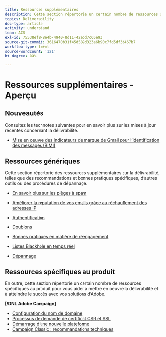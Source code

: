 ```yaml
---
title: Ressources supplémentaires
description: Cette section répertorie un certain nombre de ressources supplémentaires sur la délivrabilité.
topics: Deliverability
doc-type: article
activity: understand
team: ACS
exl-id: 75538ef8-8e4b-4940-8d11-42ebd7c65e93
source-git-commit: 3616470b31f45d589d323a6b90c7fd5df3b467b7
workflow-type: tm+mt
source-wordcount: '121'
ht-degree: 33%

---
```


# Ressources supplémentaires - Aperçu

## Nouveautés

Consultez les technotes suivantes pour en savoir plus sur les mises à jour récentes concernant la délivrabilité.

* [Mise en oeuvre des indicateurs de marque de Gmail pour l’identification des messages (BIMI)](../technotes/implement-bimi.md)

## Ressources génériques

Cette section répertorie des ressources supplémentaires sur la délivrabilité, telles que des recommandations et bonnes pratiques spécifiques, d’autres outils ou des procédures de dépannage.

* [En savoir plus sur les pièges à spam](../../help/additional-resources/all-about-spam-traps.md)
* [Améliorer la réputation de vos emails grâce au réchauffement des adresses IP](../../help/additional-resources/increase-reputation-with-ip-warming.md)
* [Authentification](../../help/additional-resources/authentication.md)
* [Doublons](../../help/additional-resources/duplicates.md)
* [Bonnes pratiques en matière de réengagement](../../help/additional-resources/re-engagement.md)
* [Listes Blackhole en temps réel](../../help/additional-resources/blocklist-databases.md)
* [Dépannage](../../help/additional-resources/troubleshooting.md)

   <!--
    [IP Certification](../../help/additional-resources/ip-certification.md)
    [Third-party monitoring tools](../../help/additional-resources/third-party-monitoring-tools.md)-->

## Ressources spécifiques au produit

En outre, cette section répertorie un certain nombre de ressources spécifiques au produit pour vous aider à mettre en oeuvre la délivrabilité et à atteindre le succès avec vos solutions d’Adobe.

**[!DNL Adobe Campaign]**

* [Configuration du nom de domaine](../../help/additional-resources/ac-domain-name-setup.md)
* [Processus de demande de certificat CSR et SSL](../../help/additional-resources/ac-ssl-certificate-request.md)
* [Démarrage d’une nouvelle plateforme](../../help/additional-resources/ac-starting-new-platform.md)
* [Campaign Classic : recommandations techniques](../../help/additional-resources/acc-technical-recommendations.md)
